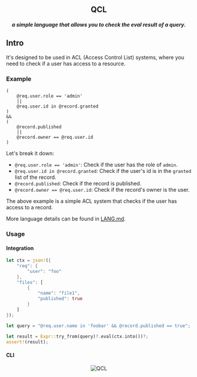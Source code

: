 <div align="center">
    <h2>QCL</h2>
    <h5>a simple language that allows you to check the eval result of a query. </h5>
</div>

## Intro

It's designed to be used in ACL (Access Control List) systems, where you need to check if a user has access to a resource.

### Example

```qcl
(
    @req.user.role == 'admin' 
    ||
    @req.user.id in @record.granted
)
&&
(
    @record.published
    ||
    @record.owner == @req.user.id
)
```

Let's break it down:
- `@req.user.role == 'admin'`: Check if the user has the role of `admin`.
- `@req.user.id in @record.granted`: Check if the user's id is in the `granted` list of the record.
- `@record.published`: Check if the record is published.
- `@record.owner == @req.user.id`: Check if the record's owner is the user.

The above example is a simple ACL system that checks if the user has access to a record.

More language details can be found in [LANG.md](LANG.md).

### Usage

#### Integration

```rust
let ctx = json!({
    "req": {
        "user": "foo"
    },
    "files": [
        {
            "name": "file1",
            "published": true
        }
    ]
});

let query = "@req.user.name in 'foobar' && @record.published == true";

let result = Expr::try_from(query)?.eval(ctx.into())?;
assert!(result);
```

#### CLI

<div height="100px" align="center">
    <img src="https://cdn.lpkt.cn/img/capture/qcl.jpg" alt="QCL" />
</div>

